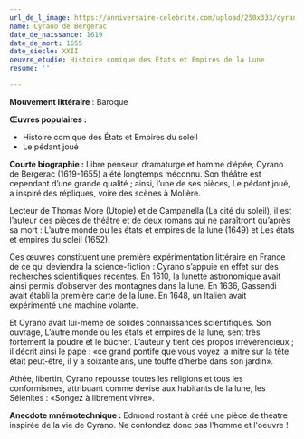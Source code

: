 ```yaml
---
url_de_l_image: https://anniversaire-celebrite.com/upload/250x333/cyrano-de-bergerac-250.jpg
name: Cyrano de Bergerac
date_de_naissance: 1619
date_de_mort: 1655
date_siecle: XXII
oeuvre_etudie: Histoire comique des États et Empires de la Lune
resume: ''

---
```

**Mouvement littéraire** : Baroque

**Œuvres populaires :**

* Histoire comique des États et Empires du soleil
* Le pédant joué

**Courte biographie :** Libre penseur, dramaturge et homme d’épée, Cyrano de Bergerac (1619-1655) a été longtemps méconnu. Son théâtre est cependant d’une grande qualité ; ainsi, l’une de ses pièces, Le pédant joué, a inspiré des répliques, voire des scènes à Molière.

Lecteur de Thomas More (Utopie) et de Campanella (La cité du soleil), il est l’auteur des pièces de théâtre et de deux romans qui ne paraîtront qu’après sa mort : L’autre monde ou les états et empires de la lune (1649) et Les états et empires du soleil (1652).

Ces œuvres constituent une première expérimentation littéraire en France de ce qui deviendra la science-fiction : Cyrano s’appuie en effet sur des recherches scientifiques récentes. En 1610, la lunette astronomique avait ainsi permis d’observer des montagnes dans la lune. En 1636, Gassendi avait établi la première carte de la lune. En 1648, un Italien avait expérimenté une machine volante.

Et Cyrano avait lui-même de solides connaissances scientifiques. Son ouvrage, L’autre monde ou les états et empires de la lune, sent très fortement la poudre et le bûcher. L’auteur y tient des propos irrévérencieux ; il décrit ainsi le pape : «ce grand pontife que vous voyez la mitre sur la tête était peut-être, il y a soixante ans, une touffe d’herbe dans son jardin».

Athée, libertin, Cyrano repousse toutes les religions et tous les conformismes, attribuant comme devise aux habitants de la lune, les Sélénites : «Songez à librement vivre».

**Anecdote mnémotechnique :** Edmond rostant à créé une pièce de théatre inspirée de la vie de Cyrano. Ne confondez donc pas l'homme et l'oeuvre !